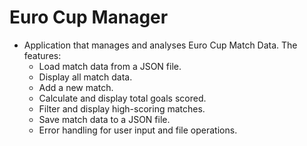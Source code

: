 # Euro Cup Manager
- Application that manages and analyses Euro Cup Match Data. The features:
    - Load match data from a JSON file.
    - Display all match data.
    - Add a new match.
    - Calculate and display total goals scored.
    - Filter and display high-scoring matches.
    - Save match data to a JSON file.
    - Error handling for user input and file operations.
